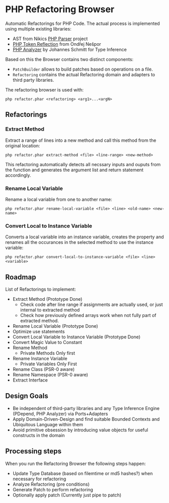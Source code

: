 # PHP Refactoring Browser

Automatic Refactorings for PHP Code. The actual process is implemented using
multiple existing libraries:

* AST from Nikics [PHP Parser](https://github.com/nikic/PHP-Parser) project
* [PHP Token Reflection](https://github.com/Andrewsville/PHP-Token-Reflection) from Ondřej Nešpor
* [PHP Analyzer](https://github.com/scrutinizer-ci/php-analyzer) by Johannes Schmitt for Type Inference

Based on this the Browser contains two distinct components:

* ``PatchBuilder`` allows to build patches based on operations on a file.
* ``Refactoring`` contains the actual Refactoring domain and adapters to third party libraries.

The refactoring browser is used with:

    php refactor.phar <refactoring> <arg1>...<argN>

## Refactorings

### Extract Method

Extract a range of lines into a new method and call this method from the original
location:

    php refactor.phar extract-method <file> <line-range> <new-method>

This refactoring automatically detects all necssary inputs and ouputs from the
function and generates the argument list and return statement accordingly.

### Rename Local Variable

Rename a local variable from one to another name:

    php refactor.phar rename-local-variable <file> <line> <old-name> <new-name>

### Convert Local to Instance Variable

Converts a local variable into an instance variable, creates the property and renames
all the occurances in the selected method to use the instance variable:

    php refactor.phar convert-local-to-instance-variable <file> <line> <variable>

## Roadmap

List of Refactorings to implement:

* Extract Method (Prototype Done)
    * Check code after line range if assignments are actually used, or just internal to extracted method
    * Check how previously defined arrays work when not fully part of extracted method.
* Rename Local Variable (Prototype Done)
* Optimize use statements
* Convert Local Variable to Instance Variable (Prototype Done)
* Convert Magic Value to Constant
* Rename Method
    * Private Methods Only first
* Rename Instance Variable
    * Private Variables Only First
* Rename Class (PSR-0 aware)
* Rename Namespace (PSR-0 aware)
* Extract Interface

## Design Goals

* Be independent of third-party libraries and any Type Inference Engine (PDepend, PHP Analyzer) via Ports+Adapters
* Apply Domain-Driven-Design and find suitable Bounded Contexts and Ubiquitous Language within them
* Avoid primitive obsession by introducing value objects for useful constructs in the domain

## Processing steps

When you run the Refactoring Browser the following steps happen:

* Update Type Database (based on filemtime or md5 hashes?) when necessary for refactoring
* Analyze Refactoring (pre conditions)
* Generate Patch to perform refactoring
* Optionally apply patch (Currently just pipe to patch)

